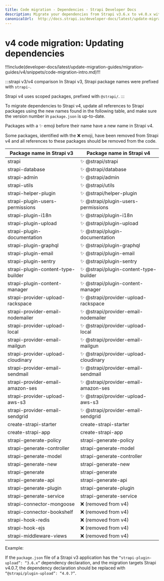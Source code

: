 ```yaml
---
title: Code migration - Dependencies - Strapi Developer Docs
description: Migrate your dependencies from Strapi v3.6.x to v4.0.x with step-by-step instructions
canonicalUrl:  http://docs.strapi.io/developer-docs/latest/update-migration-guides/migration-guides/v4/code/backend/dependencies.html
---
```


<!-- TODO: update SEO -->

# v4 code migration: Updating dependencies

!!!include(developer-docs/latest/update-migration-guides/migration-guides/v4/snippets/code-migration-intro.md)!!!

:::strapi v3/v4 comparison
In Strapi v3, Strapi package names were prefixed with `strapi-`.

Strapi v4 uses scoped packages, prefixed with `@strapi/`.
:::

To migrate dependencies to Strapi v4, update all references to Strapi packages using the new names found in the following table, and make sure the version number in `package.json` is up-to-date.

Packages with a ✨ emoji before their name have a new name in Strapi v4.

Some packages, identified with the ❌  emoji, have been removed from Strapi v4 and all references to these packages should be removed from the code.

| Package name in Strapi v3          | Package name in Strapi v4             |
| ---------------------------------- | ------------------------------------- |
| strapi                             | ✨ @strapi/strapi                      |
| strapi-database                    | ✨ @strapi/database                    |
| strapi-admin                       | ✨ @strapi/admin                       |
| strapi-utils                       | ✨ @strapi/utils                       |
| strapi-helper-plugin               | ✨ @strapi/helper-plugin               |
| strapi-plugin-users-permissions    | ✨ @strapi/plugin-users-permissions    |
| strapi-plugin-i18n                 | ✨ @strapi/plugin-i18n                 |
| strapi-plugin-upload               | ✨ @strapi/plugin-upload               |
| strapi-plugin-documentation        | ✨ @strapi/plugin-documentation        |
| strapi-plugin-graphql              | ✨ @strapi/plugin-graphql              |
| strapi-plugin-email                | ✨ @strapi/plugin-email                |
| strapi-plugin-sentry               | ✨ @strapi/plugin-sentry               |
| strapi-plugin-content-type-builder | ✨ @strapi/plugin-content-type-builder |
| strapi-plugin-content-manager      | ✨ @strapi/plugin-content-manager      |
| strapi-provider-upload-rackspace   | ✨ @strapi/provider-upload-rackspace   |
| strapi-provider-email-nodemailer   | ✨ @strapi/provider-email-nodemailer   |
| strapi-provider-upload-local       | ✨ @strapi/provider-upload-local       |
| strapi-provider-email-mailgun      | ✨ @strapi/provider-email-mailgun      |
| strapi-provider-upload-cloudinary  | ✨ @strapi/provider-upload-cloudinary  |
| strapi-provider-email-sendmail     | ✨ @strapi/provider-email-sendmail     |
| strapi-provider-email-amazon-ses   | ✨ @strapi/provider-email-amazon-ses   |
| strapi-provider-upload-aws-s3      | ✨ @strapi/provider-upload-aws-s3      |
| strapi-provider-email-sendgrid     | ✨ @strapi/provider-email-sendgrid     |
| create-strapi-starter              | create-strapi-starter                 |
| create-strapi-app                  | create-strapi-app                     |
| strapi-generate-policy             | strapi-generate-policy                |
| strapi-generate-controller         | strapi-generate-model                 |
| strapi-generate-model              | strapi-generate-controller            |
| strapi-generate-new                | strapi-generate-new                   |
| strapi-generate                    | strapi-generate                       |
| strapi-generate-api                | strapi-generate-api                   |
| strapi-generate-plugin             | strapi-generate-plugin                |
| strapi-generate-service            | strapi-generate-service               |
| strapi-connector-mongoose          | ❌ (removed from v4)                   |
| strapi-connector-bookshelf         | ❌ (removed from v4)                   |
| strapi-hook-redis                  | ❌ (removed from v4)                   |
| strapi-hook-ejs                    | ❌ (removed from v4)                   |
| strapi-middleware-views            | ❌ (removed from v4)                   |

Example:

If the `package.json` file of a Strapi v3 application has the `“strapi-plugin-upload”: “3.6.x”` dependency declaration, and the migration targets Strapi v4.0.7, the dependency declaration should be replaced with `“@strapi/plugin-upload”: “4.0.7”`.

<!-- TODO: add a conclusion or links for other steps -->
